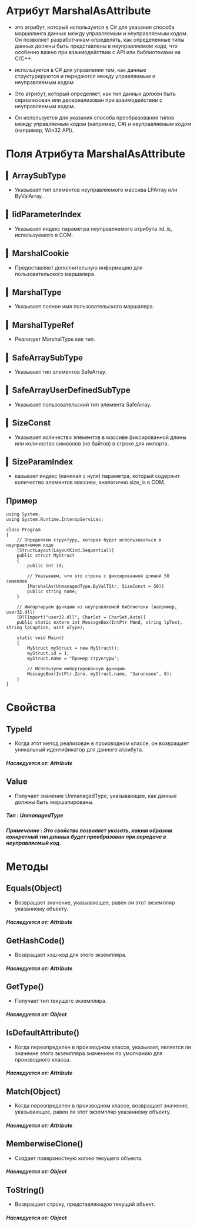 # Атрибут MarshalAsAttribute 
- это атрибут, который используется в C# для указания способа маршалинга данных между управляемым и неуправляемым кодом. Он позволяет разработчикам определять, как определенные типы данных должны быть представлены в неуправляемом коде, что особенно важно при взаимодействии с API или библиотеками на C/C++.
- используется в C# для управления тем, как данные структурируются и передаются между управляемым и неуправляемым кодом
- Это атрибут, который определяет, как тип данных должен быть сериализован или десериализован при взаимодействии с неуправляемым кодом.

- Он используется для указания способа преобразования типов между управляемым кодом (например, C#) и неуправляемым кодом (например, Win32 API).

# Поля Атрибута MarshalAsAttribute

## ▎ArraySubType
- Указывает тип элементов неуправляемого массива LPArray или ByValArray.
## ▎IidParameterIndex
-  Указывает индекс параметра неуправляемого атрибута iid_is, используемого в COM.
## ▎MarshalCookie
- Предоставляет дополнительную информацию для пользовательского маршалера.
## ▎MarshalType
- Указывает полное имя пользовательского маршалера.
## ▎MarshalTypeRef
-  Реализует MarshalType как тип.
## ▎SafeArraySubType
-  Указывает тип элементов SafeArray.
## ▎SafeArrayUserDefinedSubType
- Указывает пользовательский тип элемента SafeArray.
## ▎SizeConst
- Указывает количество элементов в массиве фиксированной длины или количество символов (не байтов) в строке для импорта.
## ▎SizeParamIndex
- казывает индекс (начиная с нуля) параметра, который содержит количество элементов массива, аналогично size_is в COM.
## Пример
```
using System;
using System.Runtime.InteropServices;

class Program
{
    // Определяем структуру, которая будет использоваться в неуправляемом коде
    [StructLayout(LayoutKind.Sequential)]
    public struct MyStruct
    {
        public int id;

        // Указываем, что это строка с фиксированной длиной 50 символов
        [MarshalAs(UnmanagedType.ByValTStr, SizeConst = 50)]
        public string name;
    }

    // Импортируем функцию из неуправляемой библиотеки (например, user32.dll)
    [DllImport("user32.dll", CharSet = CharSet.Auto)]
    public static extern int MessageBox(IntPtr hWnd, string lpText, string lpCaption, uint uType);

    static void Main()
    {
        MyStruct myStruct = new MyStruct();
        myStruct.id = 1;
        myStruct.name = "Пример структуры";

        // Используем импортированную функцию
        MessageBox(IntPtr.Zero, myStruct.name, "Заголовок", 0);
    }
}
```
# Свойства
## TypeId
- Когда этот метод реализован в производном классе, он возвращает уникальный идентификатор для данного атрибута.
##### Наследуется от: Attribute
## Value
- Получает значение UnmanagedType, указывающее, как данные должны быть маршалированы.
##### Тип : UnmanagedType
##### Примечание :  Это свойство позволяет указать, каким образом конкретный тип данных будет преобразован при передаче в неуправляемый код.

# Методы 
## Equals(Object)
- Возвращает значение, указывающее, равен ли этот экземпляр указанному объекту.
##### Наследуется от: Attribute
## GetHashCode()
- Возвращает хэш-код для этого экземпляра.
##### Наследуется от: Attribute
## GetType()
- Получает тип текущего экземпляра.
##### Наследуется от: Object
## IsDefaultAttribute()
- Когда переопределен в производном классе, указывает, является ли значение этого экземпляра значением по умолчанию для производного класса.
##### Наследуется от: Attribute
## Match(Object)
-  Когда переопределен в производном классе, возвращает значение, указывающее, равен ли этот экземпляр указанному объекту.
##### Наследуется от: Attribute
## MemberwiseClone()
- Создает поверхностную копию текущего объекта.
##### Наследуется от: Object
## ToString()
- Возвращает строку, представляющую текущий объект.
##### Наследуется от: Object